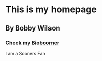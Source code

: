 # This is my homepage
## By Bobby Wilson
### Check my Bio[boomer](https://github.com/BoomerSoonerNumberOne/BIO.md)
I am a Sooners Fan
